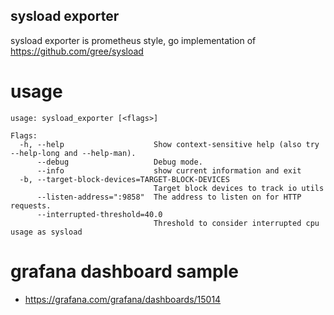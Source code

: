 sysload exporter
---

sysload exporter is prometheus style, go implementation of https://github.com/gree/sysload

# usage

```
usage: sysload_exporter [<flags>]

Flags:
  -h, --help                    Show context-sensitive help (also try --help-long and --help-man).
      --debug                   Debug mode.
      --info                    show current information and exit
  -b, --target-block-devices=TARGET-BLOCK-DEVICES  
                                Target block devices to track io utils
      --listen-address=":9858"  The address to listen on for HTTP requests.
      --interrupted-threshold=40.0  
                                Threshold to consider interrupted cpu usage as sysload
```

# grafana dashboard sample

- https://grafana.com/grafana/dashboards/15014
